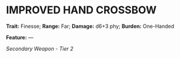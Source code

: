 ﻿# IMPROVED HAND CROSSBOW

**Trait:** Finesse; **Range:** Far; **Damage:** d6+3 phy; **Burden:** One-Handed

**Feature:** —

*Secondary Weapon - Tier 2*
